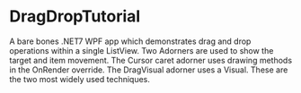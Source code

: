 # DragDropTutorial

A bare bones .NET7 WPF app which demonstrates drag and drop operations within a single ListView.  Two Adorners are used to show the target and item movement. The Cursor caret adorner uses drawing methods in the OnRender override.  The DragVisual adorner uses a Visual.  These are the two most widely used techniques.
